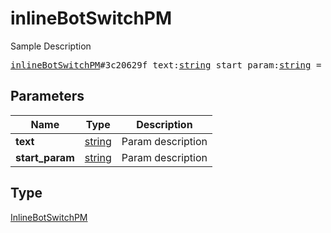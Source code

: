 # inlineBotSwitchPM

Sample Description

<pre>
<a href="../constructor/inlineBotSwitchPM.md">inlineBotSwitchPM</a>#3c20629f text:<a href="../type/string.md">string</a> start_param:<a href="../type/string.md">string</a> = <a href="../type/InlineBotSwitchPM.md">InlineBotSwitchPM</a>;</pre>
## Parameters

| Name | Type | Description |
|------|:----:|-------------|
| **text** | <a href="../type/string.md">string</a> | Param description |
| **start_param** | <a href="../type/string.md">string</a> | Param description |

## Type

<a href="../type/InlineBotSwitchPM.md">InlineBotSwitchPM</a>
